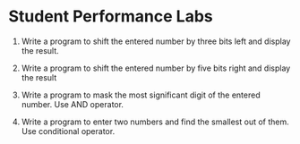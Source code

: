 # Student Performance Labs

1. Write a program to shift the entered number by three bits left and display the
result.

2. Write a program to shift the entered number by five bits right and display the
result

3. Write a program to mask the most significant digit of the entered number. Use
AND operator.

4. Write a program to enter two numbers and find the smallest out of them. Use
conditional operator.

